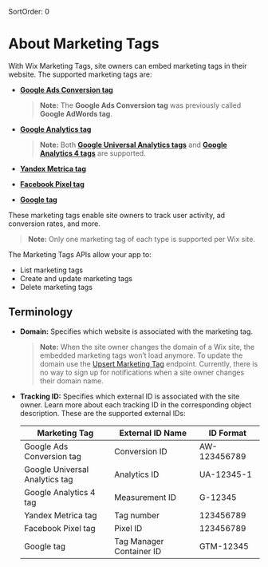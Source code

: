 SortOrder: 0
# About Marketing Tags

With Wix Marketing Tags, site owners can embed marketing tags in their website. The supported marketing tags are:

* [**Google Ads Conversion tag**](https://support.google.com/tagmanager/answer/6105160?hl=en&ref_topic=6334091)

    > **Note:** The **Google Ads Conversion tag** was previously called **Google AdWords tag**.
* [**Google Analytics tag**](https://support.google.com/tagmanager/topic/6333310?hl=en&ref_topic=3002579)


    > **Note:** Both [**Google Universal Analytics tags**](https://support.google.com/tagmanager/answer/6107124?hl=en&ref_topic=6333310) and [**Google Analytics 4 tags**](https://support.google.com/tagmanager/answer/9442095?hl=en&ref_topic=6333310) are supported.
* [**Yandex Metrica tag**](https://yandex.com/support/metrica/index.html)
* [**Facebook Pixel tag**](https://developers.facebook.com/docs/facebook-pixel/)
* [**Google tag**](https://support.google.com/tagmanager/answer/6102821?hl=en&ref_topic=3441530)


These marketing tags enable site owners to track user activity, ad conversion rates, and more.

> **Note:** Only one marketing tag of each type is supported per Wix site.


The Marketing Tags APIs allow your app to:

* List marketing tags
* Create and update marketing tags
* Delete marketing tags


## Terminology

* **Domain:** Specifies which website is associated with the marketing tag.

    > **Note:** When the site owner changes the domain of a Wix site, the embedded marketing tags won’t load anymore. To update the domain use the [Upsert Marketing Tag](https://dev.wix.com/api/rest/marketing/marketing-tags/upsert-marketing-tag) endpoint. Currently, there is no way to sign up for notifications when a site owner changes their domain name.
* **Tracking ID:** Specifies which external ID is associated with the site owner. Learn more about each tracking ID in the corresponding object description. These are the supported external IDs:

    | Marketing Tag | External ID Name | ID Format| 
    |-|-|-|
    | Google Ads Conversion tag | Conversion ID | AW-123456789 |
    | Google Universal Analytics tag | Analytics ID | UA-12345-1 |
    | Google Analytics 4 tag | Measurement ID | G-12345  |
    | Yandex Metrica tag | Tag number | 123456789 |
    | Facebook Pixel tag | Pixel ID  | 123456789  |
    | Google tag | Tag Manager Container ID | GTM-12345 |
